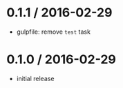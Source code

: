 
0.1.1 / 2016-02-29
==================

  * gulpfile: remove `test` task

0.1.0 / 2016-02-29
==================

  * initial release


